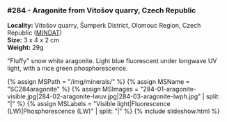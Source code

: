 
### #284 - Aragonite from Vitošov quarry, Czech Republic

**Locality:** Vitošov quarry, Šumperk District, Olomouc Region, Czech Republic ([MINDAT](https://www.mindat.org/loc-145723.html))  
**Size:** 3 x 4 x 2 cm  
**Weight:** 29g  

"Fluffy" snow white aragonite. Light blue fluorescent under longwave UV light,
with a nice green phosphorescence.

{% assign MSPath = "/img/minerals/" %}
{% assign MSName = "SC284aragonite" %}
{% assign MSImages = "284-01-aragonite-visible.jpg|284-02-aragonite-lwuv.jpg|284-03-aragonite-lwph.jpg" | split: "|" %}
{% assign MSLabels = "Visible light|Fluorescence (LW)|Phosphorescence (LW)" | split: "|" %}
{% include slideshow.html %}

